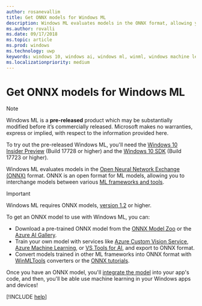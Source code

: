 ```yaml
---
author: rosanevallim
title: Get ONNX models for Windows ML
description: Windows ML evaluates models in the ONNX format, allowing you to interchange models between various ML frameworks and tools.
ms.author: rovalli
ms.date: 09/17/2018
ms.topic: article
ms.prod: windows
ms.technology: uwp
keywords: windows 10, windows ai, windows ml, winml, windows machine learning
ms.localizationpriority: medium
---
```


# Get ONNX models for Windows ML

> [!NOTE]
> Windows ML is a **pre-released** product which may be substantially modified before it’s commercially released. Microsoft makes no warranties, express or implied, with respect to the information provided here.
>
> To try out the pre-released Windows ML, you'll need the [Windows 10 Insider Preview](https://www.microsoft.com/en-us/software-download/windowsinsiderpreviewiso) (Build 17728 or higher) and the [Windows 10 SDK](https://www.microsoft.com/en-us/software-download/windowsinsiderpreviewSDK) (Build 17723 or higher).

Windows ML evaluates models in the [Open Neural Network Exchange (ONNX)](https://onnx.ai) format. ONNX is an open format for ML models, allowing you to interchange models between various [ML frameworks and tools](http://onnx.ai/supported-tools).

> [!IMPORTANT]
> Windows ML requires ONNX models, [version 1.2](https://github.com/onnx/onnx/tree/rel-1.2.2) or higher.

To get an ONNX model to use with Windows ML, you can:

- Download a pre-trained ONNX model from the [ONNX Model Zoo](https://github.com/onnx/models) or the [Azure AI Gallery](https://gallery.azure.ai/browse?winml=true&skip=0&tags=%5B%22RS5%22%5D&orderby=trending%20desc).
- Train your own model with services like [Azure Custom Vision Service](https://docs.microsoft.com/azure/cognitive-services/custom-vision-service/getting-started-build-a-classifier), [Azure Machine Learning](https://azure.microsoft.com/overview/machine-learning/), or [VS Tools for AI](https://visualstudio.microsoft.com/downloads/ai-tools-vs/), and export to ONNX format.
- Convert models trained in other ML frameworks into ONNX format with [WinMLTools](convert-model-winmltools.md) converters or the [ONNX tutorials](https://github.com/onnx/tutorials).

Once you have an ONNX model, you'll [integrate the model](integrate-model.md) into your app's code, and then, you'll be able use machine learning in your Windows apps and devices!

[!INCLUDE [help](includes/get-help.md)]